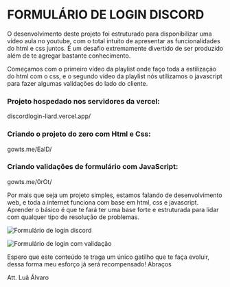 # FORMULÁRIO DE LOGIN DISCORD

O desenvolvimento deste projeto foi estruturado para disponibilizar uma vídeo aula no youtube, com o total intuito de apresentar as funcionalidades do html e css juntos. É um desafio extremamente divertido de ser produzido além de te agregar bastante conhecimento.

Começamos com o primeiro vídeo da playlist onde faço toda a estilização do html com o css, e o segundo vídeo da playlist nós utilizamos o javascript para fazer algumas validações do lado do cliente.

### Projeto hospedado nos servidores da vercel:
discordlogin-liard.vercel.app/

### Criando o projeto do zero com Html e Css:
gowts.me/EalD/

### Criando validações de formulário com JavaScript:
gowts.me/0rOt/

Por mais que seja um projeto simples, estamos falando de desenvolvimento web, e toda a internet funciona com base em html, css e javascript. Aprender o básico é que te fará ter uma base forte e estruturada para lidar com qualquer tipo de resolução de problemas.

![Formulário de login discord](https://eolsng.dm.files.1drv.com/y4mNFtdBJ5_2QklRCxC1JSNtA4_ny5H6AedrEx6y0ySQsEvmgsmiyBDYpi0PU5Ou_Dzi-A1vIj6uecVP5QpAPPO2TyyxnVIbMH7HUqmBZryCMUFo5OxucXFeFy7ViL7KLaWqKnizds49o4S75UIW036NnfP-UcKaq5Vlh9eCF08gTO7mTcl2_O3kyyCQ7RXMxWDh9U5O6rhQESoI4XgMjC-Yw/formulario%20de%20login.png?psid=1)

![Formulário de login com validação](https://fin2eg.dm.files.1drv.com/y4mWksOAXcGiCrJ5ov550OEABdRPQ9BO_3r_0c9tfpaSmAMcRf-We-uO7Gvykm2XPayolysZ_MGPeNaMKH4Lrzh8EBQsU6FfPCgBVHKBeMisYBaG0TKXf_wtXMPCJTe9hFBrquGmc6od2PEn7p_g3i_i6hGYxQsPovEPf4JnXvUKSPhETta0lXOI-vefNS29mby6D6vdHhTbf-J1N3ZvUOulw/formulario%20de%20login%20valida%C3%A7%C3%A3o.png?psid=1)

Espero que este conteúdo te traga um único gatilho que te faça evoluir, dessa forma meu esforço já será recompensado! Abraços



Att. Luã Álvaro

